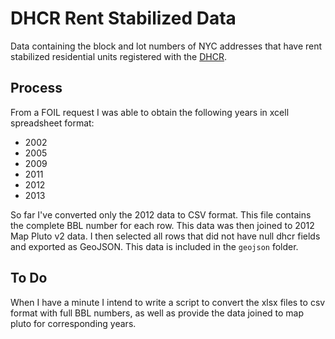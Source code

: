 DHCR Rent Stabilized Data
=========================

Data containing the block and lot numbers of NYC addresses that have rent stabilized residential units registered with the [DHCR](http://www.nyshcr.org/).

## Process

From a FOIL request I was able to obtain the following years in xcell spreadsheet format:  

- 2002
- 2005
- 2009
- 2011
- 2012
- 2013

So far I've converted only the 2012 data to CSV format. This file contains the complete BBL number for each row. This data was then joined to 2012 Map Pluto v2 data. I then selected all rows that did not have null dhcr fields and exported as GeoJSON. This data is included in the `geojson` folder.

## To Do
When I have a minute I intend to write a script to convert the xlsx files to csv format with full BBL numbers, as well as provide the data joined to map pluto for corresponding years. 